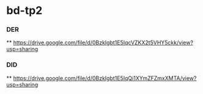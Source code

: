 # bd-tp2

### DER 

** https://drive.google.com/file/d/0BzkIgbt1E5IqcVZKX2t5VHY5ckk/view?usp=sharing

### DID

** https://drive.google.com/file/d/0BzkIgbt1E5IqQi1XYmZFZmxXMTA/view?usp=sharing
